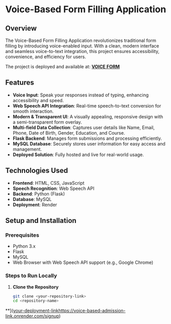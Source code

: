 # Voice-Based Form Filling Application  

## Overview  
The Voice-Based Form Filling Application revolutionizes traditional form filling by introducing voice-enabled input. With a clean, modern interface and seamless voice-to-text integration, this project ensures accessibility, convenience, and efficiency for users.  

The project is deployed and available at: [**VOICE FORM**](<https://voice-based-admission-link.onrender.com/signup>)  

## Features  
- **Voice Input**: Speak your responses instead of typing, enhancing accessibility and speed.  
- **Web Speech API Integration**: Real-time speech-to-text conversion for smooth interaction.  
- **Modern & Transparent UI**: A visually appealing, responsive design with a semi-transparent form overlay.  
- **Multi-field Data Collection**: Captures user details like Name, Email, Phone, Date of Birth, Gender, Education, and Course.  
- **Flask Backend**: Manages form submissions and processing efficiently.  
- **MySQL Database**: Securely stores user information for easy access and management.  
- **Deployed Solution**: Fully hosted and live for real-world usage.  

## Technologies Used  
- **Frontend**: HTML, CSS, JavaScript  
- **Speech Recognition**: Web Speech API  
- **Backend**: Python (Flask)  
- **Database**: MySQL  
- **Deployment**: Render  

## Setup and Installation  
### Prerequisites  
- Python 3.x  
- Flask  
- MySQL  
- Web Browser with Web Speech API support (e.g., Google Chrome)  

### Steps to Run Locally  
1. **Clone the Repository**  
   ```bash  
   git clone <your-repository-link>  
   cd <repository-name>  
**](<your-deployment-linkhttps://voice-based-admission-link.onrender.com/signup>)  



